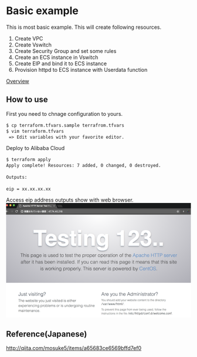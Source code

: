 # Basic example
This is most basic example. This will create following resources.
1. Create VPC
1. Create Vswitch
1. Create Security Group and set some rules
1. Create an ECS instance in Vswitch
1. Create EIP and bind it to ECS instance
1. Provision httpd to ECS instance with Userdata function

[Overview](https://docs.google.com/presentation/d/1pqtbiJRGc3uUm8ulhMBf4SWm2WPCCrhgUInjm9DMYdc/edit?ts=5b1df94f#slide=id.g3c4891986d_1_0)

## How to use
First you need to chnage configuration to yours.
```
$ cp terraform.tfvars.sample terrafrom.tfvars
$ vim terraform.tfvars
 => Edit variables with your favorite editor.
```

Deploy to Alibaba Cloud
```
$ terraform apply
Apply complete! Resources: 7 added, 0 changed, 0 destroyed.

Outputs:

eip = xx.xx.xx.xx
```

Access eip address outputs show with web browser.
![http_output](/basic_sample/http_output.png)


## Reference(Japanese)
http://qiita.com/mosuke5/items/a65683ce6569bffd7ef0
